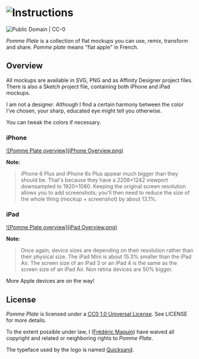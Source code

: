 # ![Instructions](http://i.imgur.com/QNPwZ3L.png)

![Public Domain | CC-0](https://img.shields.io/badge/CC--0-Public_Domain-lightgrey.svg)

_Pomme Plate_ is a collection of flat mockups you can use, remix, transform and share. _Pomme plate_ means "flat apple" in French.

## Overview
All mockups are available in SVG, PNG and as Affinity Designer project files. There is also a Sketch project file, containing both iPhone and iPad mockups.

I am not a designer. Although I find a certain harmony between the color I've chosen, your sharp, educated eye might tell you otherwise.

You can tweak the colors if necessary.

### iPhone ###
[![Pomme Plate overview](iPhone Overview.png)](iPhone%20Overview.svg)

**Note:**
> iPhone 6 Plus and iPhone 6s Plus appear much bigger than they should be. That's because they have a 2208×1242 viewport downsampled to 1920×1080. Keeping the original screen resolution allows you to add screenshots; you'll then need to reduce the size of the whole thing (mockup + screenshot) by about 13.1%.

### iPad ###
[![Pomme Plate overview](iPad Overview.png)](iPad%20Overview.svg)

**Note:**
> Once again, device sizes are depending on their resolution rather than their physical size. The iPad Mini is about 15.3% smaller than the iPad Air. The screen size of an iPad 3 or an iPad 4 is the same as the screen size of an iPad Air. Non retina devices are 50% bigger.

More Apple devices are on the way!

## License
_Pomme Plate_ is licensed under a [CC0 1.0 Universal License](http://creativecommons.org/publicdomain/zero/1.0/). See LICENSE for more details.

To the extent possible under law, I ([Frédéric Maquin](http://ephread.com)) have waived all copyright and related or neighboring rights to _Pomme Plate_.

The typeface used by the logo is named [Quicksand](http://www.fontsquirrel.com/fonts/quicksand).